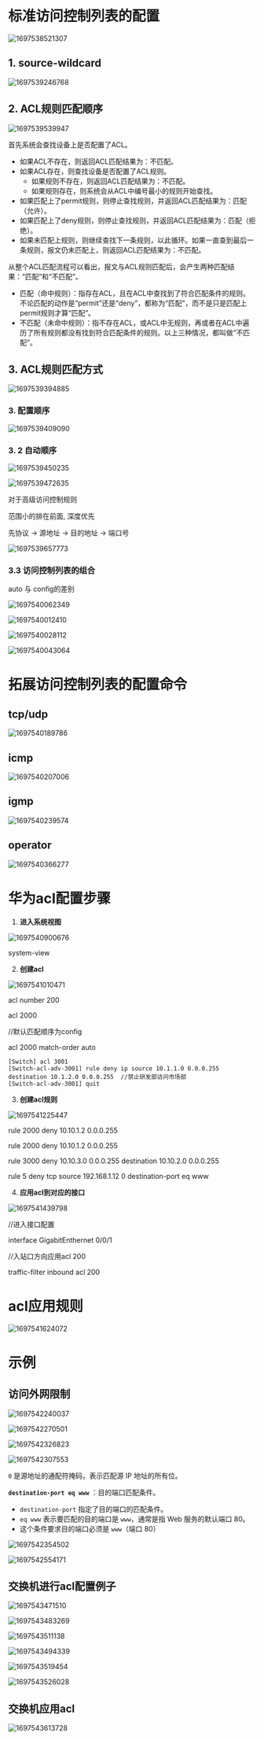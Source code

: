 # 标准访问控制列表的配置

![1697538521307](image/华为ACL配置/1697538521307.png)

## 1. source-wildcard

![1697539246768](image/华为ACL配置/1697539246768.png)

## 2. ACL规则匹配顺序

![1697539539947](image/华为ACL配置/1697539539947.png)

首先系统会查找设备上是否配置了ACL。

* 如果ACL不存在，则返回ACL匹配结果为：不匹配。
* 如果ACL存在，则查找设备是否配置了ACL规则。
  * 如果规则不存在，则返回ACL匹配结果为：不匹配。
  * 如果规则存在，则系统会从ACL中编号最小的规则开始查找。
* 如果匹配上了permit规则，则停止查找规则，并返回ACL匹配结果为：匹配（允许）。
* 如果匹配上了deny规则，则停止查找规则，并返回ACL匹配结果为：匹配（拒绝）。
* 如果未匹配上规则，则继续查找下一条规则，以此循环。如果一直查到最后一条规则，报文仍未匹配上，则返回ACL匹配结果为：不匹配。

从整个ACL匹配流程可以看出，报文与ACL规则匹配后，会产生两种匹配结果：“匹配”和“不匹配”。

* 匹配（命中规则）：指存在ACL，且在ACL中查找到了符合匹配条件的规则。不论匹配的动作是“permit”还是“deny”，都称为“匹配”，而不是只是匹配上permit规则才算“匹配”。
* 不匹配（未命中规则）：指不存在ACL，或ACL中无规则，再或者在ACL中遍历了所有规则都没有找到符合匹配条件的规则。以上三种情况，都叫做“不匹配”。

## 3. ACL规则匹配方式

![1697539394885](image/华为ACL配置/1697539394885.png)

### 3. 配置顺序

![1697539409090](image/华为ACL配置/1697539409090.png)

### 3. 2 自动顺序

![1697539450235](image/华为ACL配置/1697539450235.png)

![1697539472635](image/华为ACL配置/1697539472635.png)

对于高级访问控制规则

范围小的排在前面, 深度优先

先协议 -> 源地址 -> 目的地址 -> 端口号

![1697539657773](image/华为ACL配置/1697539657773.png)

### 3.3 访问控制列表的组合

auto 与 config的差别

![1697540062349](image/华为ACL配置/1697540062349.png)

![1697540012410](image/华为ACL配置/1697540012410.png)

![1697540028112](image/华为ACL配置/1697540028112.png)

![1697540043064](image/华为ACL配置/1697540043064.png)

# 拓展访问控制列表的配置命令

## tcp/udp

![1697540189786](image/华为ACL配置/1697540189786.png)

## icmp

![1697540207006](image/华为ACL配置/1697540207006.png)

## igmp

![1697540239574](image/华为ACL配置/1697540239574.png)

## operator

![1697540366277](image/华为ACL配置/1697540366277.png)

# 华为acl配置步骤

1. **进入系统视图**

![1697540900676](image/华为ACL配置/1697540900676.png)

system-view

2. **创建acl**

![1697541010471](image/华为ACL配置/1697541010471.png)

acl number 200

acl 2000

//默认匹配顺序为config

acl 2000 match-order auto


```
[Switch] acl 3001
[Switch-acl-adv-3001] rule deny ip source 10.1.1.0 0.0.0.255 destination 10.1.2.0 0.0.0.255  //禁止研发部访问市场部
[Switch-acl-adv-3001] quit
```


3. **创建acl规则**

![1697541225447](image/华为ACL配置/1697541225447.png)

rule 2000 deny 10.10.1.2 0.0.0.255

rule 2000 deny 10.10.1.2 0.0.0.255

rule 3000 deny 10.10.3.0 0.0.0.255 destination 10.10.2.0 0.0.0.255

rule 5 deny tcp source 192.168.1.12 0 destination-port eq www

4. **应用acl到对应的接口**

![1697541439798](image/华为ACL配置/1697541439798.png)

//进入接口配置

interface GigabitEnthernet 0/0/1

//入站口方向应用acl 200

traffic-filter inbound acl 200

# acl应用规则

![1697541624072](image/华为ACL配置/1697541624072.png)

# 示例

## 访问外网限制

![1697542240037](image/华为ACL配置/1697542240037.png)

![1697542270501](image/华为ACL配置/1697542270501.png)

![1697542326823](image/华为ACL配置/1697542326823.png)

![1697542307553](image/华为ACL配置/1697542307553.png)

`0` 是源地址的通配符掩码，表示匹配源 IP 地址的所有位。

 **`destination-port eq www`** ：目的端口匹配条件。

* `destination-port` 指定了目的端口的匹配条件。
* `eq www` 表示要匹配的目的端口是 `www`，通常是指 Web 服务的默认端口 80。
* 这个条件要求目的端口必须是 `www`（端口 80）

![1697542354502](image/华为ACL配置/1697542354502.png)

![1697542554171](image/华为ACL配置/1697542554171.png)

## 交换机进行acl配置例子

![1697543471510](image/华为ACL配置/1697543471510.png)

![1697543483269](image/华为ACL配置/1697543483269.png)

![1697543511138](image/华为ACL配置/1697543511138.png)

![1697543494339](image/华为ACL配置/1697543494339.png)

![1697543519454](image/华为ACL配置/1697543519454.png)

![1697543526028](image/华为ACL配置/1697543526028.png)

## 交换机应用acl

![1697543613728](image/华为ACL配置/1697543613728.png)

